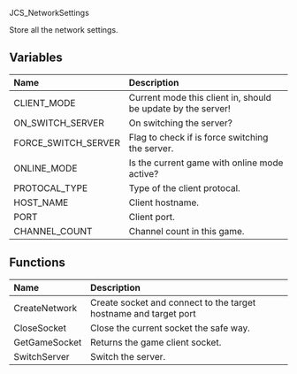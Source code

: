 JCS_NetworkSettings

Store all the network settings.

## Variables

| Name | Description |
|:---|:---|
| CLIENT_MODE | Current mode this client in, should be update by the server! |
| ON_SWITCH_SERVER | On switching the server? |
| FORCE_SWITCH_SERVER | Flag to check if is force switching the server. |
| ONLINE_MODE | Is the current game with online mode active? |
| PROTOCAL_TYPE | Type of the client protocal. |
| HOST_NAME | Client hostname. |
| PORT | Client port. |
| CHANNEL_COUNT | Channel count in this game. |

## Functions

| Name | Description |
|:---|:---|
| CreateNetwork | Create socket and connect to the target hostname and target port |
| CloseSocket | Close the current socket the safe way. |
| GetGameSocket | Returns the game client socket. |
| SwitchServer | Switch the server. |
